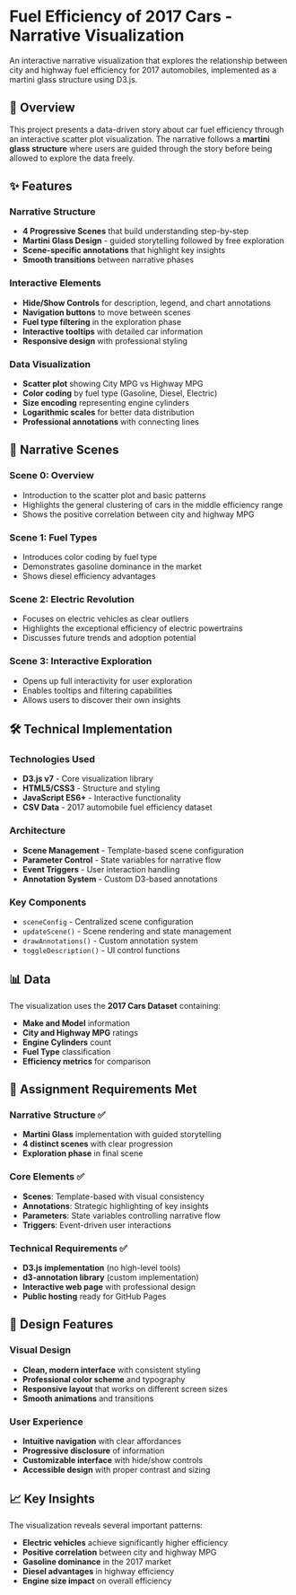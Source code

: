 # Fuel Efficiency of 2017 Cars - Narrative Visualization

An interactive narrative visualization that explores the relationship between city and highway fuel efficiency for 2017 automobiles, implemented as a martini glass structure using D3.js.

## 🚗 Overview

This project presents a data-driven story about car fuel efficiency through an interactive scatter plot visualization. The narrative follows a **martini glass structure** where users are guided through the story before being allowed to explore the data freely.

## ✨ Features

### **Narrative Structure**
- **4 Progressive Scenes** that build understanding step-by-step
- **Martini Glass Design** - guided storytelling followed by free exploration
- **Scene-specific annotations** that highlight key insights
- **Smooth transitions** between narrative phases

### **Interactive Elements**
- **Hide/Show Controls** for description, legend, and chart annotations
- **Navigation buttons** to move between scenes
- **Fuel type filtering** in the exploration phase
- **Interactive tooltips** with detailed car information
- **Responsive design** with professional styling

### **Data Visualization**
- **Scatter plot** showing City MPG vs Highway MPG
- **Color coding** by fuel type (Gasoline, Diesel, Electric)
- **Size encoding** representing engine cylinders
- **Logarithmic scales** for better data distribution
- **Professional annotations** with connecting lines

## 🎯 Narrative Scenes

### **Scene 0: Overview**
- Introduction to the scatter plot and basic patterns
- Highlights the general clustering of cars in the middle efficiency range
- Shows the positive correlation between city and highway MPG

### **Scene 1: Fuel Types**
- Introduces color coding by fuel type
- Demonstrates gasoline dominance in the market
- Shows diesel efficiency advantages

### **Scene 2: Electric Revolution**
- Focuses on electric vehicles as clear outliers
- Highlights the exceptional efficiency of electric powertrains
- Discusses future trends and adoption potential

### **Scene 3: Interactive Exploration**
- Opens up full interactivity for user exploration
- Enables tooltips and filtering capabilities
- Allows users to discover their own insights

## 🛠️ Technical Implementation

### **Technologies Used**
- **D3.js v7** - Core visualization library
- **HTML5/CSS3** - Structure and styling
- **JavaScript ES6+** - Interactive functionality
- **CSV Data** - 2017 automobile fuel efficiency dataset

### **Architecture**
- **Scene Management** - Template-based scene configuration
- **Parameter Control** - State variables for narrative flow
- **Event Triggers** - User interaction handling
- **Annotation System** - Custom D3-based annotations

### **Key Components**
- `sceneConfig` - Centralized scene configuration
- `updateScene()` - Scene rendering and state management
- `drawAnnotations()` - Custom annotation system
- `toggleDescription()` - UI control functions

## 📊 Data

The visualization uses the **2017 Cars Dataset** containing:
- **Make and Model** information
- **City and Highway MPG** ratings
- **Engine Cylinders** count
- **Fuel Type** classification
- **Efficiency metrics** for comparison


## 📝 Assignment Requirements Met

### **Narrative Structure** ✅
- **Martini Glass** implementation with guided storytelling
- **4 distinct scenes** with clear progression
- **Exploration phase** in final scene

### **Core Elements** ✅
- **Scenes**: Template-based with visual consistency
- **Annotations**: Strategic highlighting of key insights
- **Parameters**: State variables controlling narrative flow
- **Triggers**: Event-driven user interactions

### **Technical Requirements** ✅
- **D3.js implementation** (no high-level tools)
- **d3-annotation library** (custom implementation)
- **Interactive web page** with professional design
- **Public hosting** ready for GitHub Pages

## 🎨 Design Features

### **Visual Design**
- **Clean, modern interface** with consistent styling
- **Professional color scheme** and typography
- **Responsive layout** that works on different screen sizes
- **Smooth animations** and transitions

### **User Experience**
- **Intuitive navigation** with clear affordances
- **Progressive disclosure** of information
- **Customizable interface** with hide/show controls
- **Accessible design** with proper contrast and sizing

## 📈 Key Insights

The visualization reveals several important patterns:
- **Electric vehicles** achieve significantly higher efficiency
- **Positive correlation** between city and highway MPG
- **Gasoline dominance** in the 2017 market
- **Diesel advantages** in highway efficiency
- **Engine size impact** on overall efficiency

